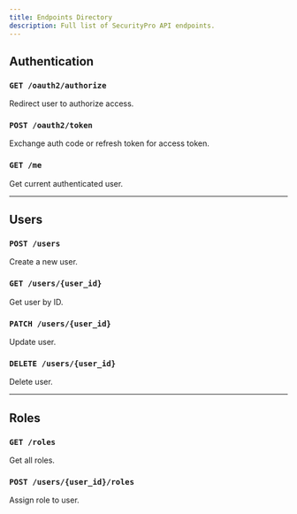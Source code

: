 ```yaml
---
title: Endpoints Directory
description: Full list of SecurityPro API endpoints.
---
```


## Authentication

### `GET /oauth2/authorize`
Redirect user to authorize access.

### `POST /oauth2/token`
Exchange auth code or refresh token for access token.

### `GET /me`
Get current authenticated user.

---

## Users

### `POST /users`
Create a new user.

### `GET /users/{user_id}`
Get user by ID.

### `PATCH /users/{user_id}`
Update user.

### `DELETE /users/{user_id}`
Delete user.

---

## Roles

### `GET /roles`
Get all roles.

### `POST /users/{user_id}/roles`
Assign role to user.
